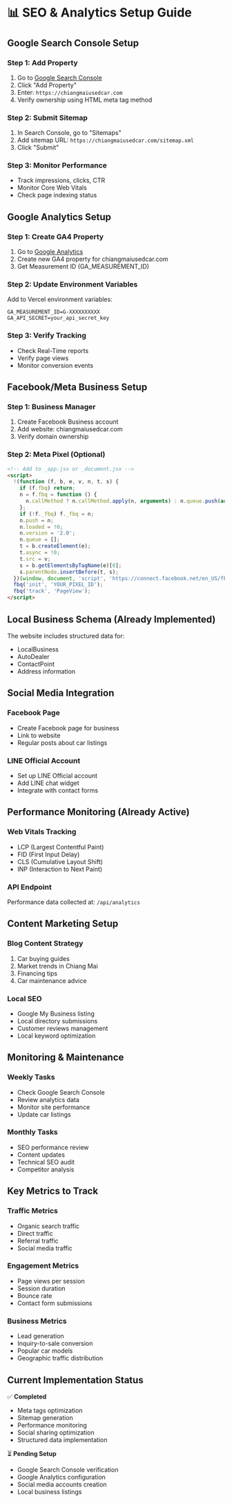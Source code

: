 # 📊 SEO & Analytics Setup Guide

## Google Search Console Setup

### Step 1: Add Property

1. Go to [Google Search Console](https://search.google.com/search-console)
2. Click "Add Property"
3. Enter: `https://chiangmaiusedcar.com`
4. Verify ownership using HTML meta tag method

### Step 2: Submit Sitemap

1. In Search Console, go to "Sitemaps"
2. Add sitemap URL: `https://chiangmaiusedcar.com/sitemap.xml`
3. Click "Submit"

### Step 3: Monitor Performance

- Track impressions, clicks, CTR
- Monitor Core Web Vitals
- Check page indexing status

## Google Analytics Setup

### Step 1: Create GA4 Property

1. Go to [Google Analytics](https://analytics.google.com/)
2. Create new GA4 property for chiangmaiusedcar.com
3. Get Measurement ID (GA_MEASUREMENT_ID)

### Step 2: Update Environment Variables

Add to Vercel environment variables:

```
GA_MEASUREMENT_ID=G-XXXXXXXXXX
GA_API_SECRET=your_api_secret_key
```

### Step 3: Verify Tracking

- Check Real-Time reports
- Verify page views
- Monitor conversion events

## Facebook/Meta Business Setup

### Step 1: Business Manager

1. Create Facebook Business account
2. Add website: chiangmaiusedcar.com
3. Verify domain ownership

### Step 2: Meta Pixel (Optional)

```html
<!-- Add to _app.jsx or _document.jsx -->
<script>
  !(function (f, b, e, v, n, t, s) {
    if (f.fbq) return;
    n = f.fbq = function () {
      n.callMethod ? n.callMethod.apply(n, arguments) : n.queue.push(arguments);
    };
    if (!f._fbq) f._fbq = n;
    n.push = n;
    n.loaded = !0;
    n.version = '2.0';
    n.queue = [];
    t = b.createElement(e);
    t.async = !0;
    t.src = v;
    s = b.getElementsByTagName(e)[0];
    s.parentNode.insertBefore(t, s);
  })(window, document, 'script', 'https://connect.facebook.net/en_US/fbevents.js');
  fbq('init', 'YOUR_PIXEL_ID');
  fbq('track', 'PageView');
</script>
```

## Local Business Schema (Already Implemented)

The website includes structured data for:

- LocalBusiness
- AutoDealer
- ContactPoint
- Address information

## Social Media Integration

### Facebook Page

- Create Facebook page for business
- Link to website
- Regular posts about car listings

### LINE Official Account

- Set up LINE Official account
- Add LINE chat widget
- Integrate with contact forms

## Performance Monitoring (Already Active)

### Web Vitals Tracking

- LCP (Largest Contentful Paint)
- FID (First Input Delay)
- CLS (Cumulative Layout Shift)
- INP (Interaction to Next Paint)

### API Endpoint

Performance data collected at: `/api/analytics`

## Content Marketing Setup

### Blog Content Strategy

1. Car buying guides
2. Market trends in Chiang Mai
3. Financing tips
4. Car maintenance advice

### Local SEO

- Google My Business listing
- Local directory submissions
- Customer reviews management
- Local keyword optimization

## Monitoring & Maintenance

### Weekly Tasks

- Check Google Search Console
- Review analytics data
- Monitor site performance
- Update car listings

### Monthly Tasks

- SEO performance review
- Content updates
- Technical SEO audit
- Competitor analysis

## Key Metrics to Track

### Traffic Metrics

- Organic search traffic
- Direct traffic
- Referral traffic
- Social media traffic

### Engagement Metrics

- Page views per session
- Session duration
- Bounce rate
- Contact form submissions

### Business Metrics

- Lead generation
- Inquiry-to-sale conversion
- Popular car models
- Geographic traffic distribution

## Current Implementation Status

✅ **Completed**

- Meta tags optimization
- Sitemap generation
- Performance monitoring
- Social sharing optimization
- Structured data implementation

⏳ **Pending Setup**

- Google Search Console verification
- Google Analytics configuration
- Social media accounts creation
- Local business listings
